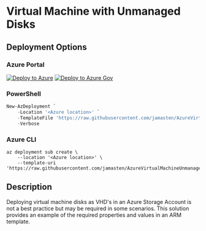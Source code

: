 # Virtual Machine with Unmanaged Disks

## Deployment Options

### Azure Portal

[![Deploy to Azure](https://aka.ms/deploytoazurebutton)](https://portal.azure.com/#create/Microsoft.Template/uri/https%3A%2F%2Fraw.githubusercontent.com%2Fjamasten%2FAzureVirtualMachineUnmanagedDisks%2Fmain%2Ftemplate.json)
[![Deploy to Azure Gov](https://aka.ms/deploytoazuregovbutton)](https://portal.azure.us/#create/Microsoft.Template/uri/https%3A%2F%2Fraw.githubusercontent.com%2Fjamasten%2FAzureVirtualMachineUnmanagedDisks%2Fmain%2Ftemplate.json)

### PowerShell

````powershell
New-AzDeployment `
    -Location '<Azure location>' `
    -TemplateFile 'https://raw.githubusercontent.com/jamasten/AzureVirtualMachineUnmanagedDisks/main/template.json' `
    -Verbose
````

### Azure CLI

````cli
az deployment sub create \
    --location '<Azure location>' \
    --template-uri 'https://raw.githubusercontent.com/jamasten/AzureVirtualMachineUnmanagedDisks/main/template.json'
````

## Description

Deploying virtual machine disks as VHD's in an Azure Storage Account is not a best practice but may be required in some scenarios.  This solution provides an example of the required properties and values in an ARM template.
